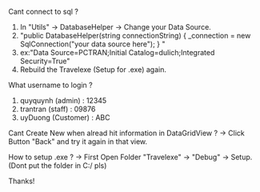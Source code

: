 Cant connect to sql ?
1. In "Utils" -> DatabaseHelper -> Change your Data Source.
2. "public DatabaseHelper(string connectionString)
        {
                _connection = new SqlConnection("your data source here");
        }
"
3. ex:"Data Source=PCTRAN;Initial Catalog=dulich;Integrated Security=True"
4. Rebuild the Travelexe (Setup for .exe) again.

What username to login ?
1. quyquynh (admin) : 12345
2. trantran (staff) : 09876
3. uyDuong (Customer) : ABC

Cant Create New when alread hit information in DataGridView ?
-> Click Button "Back" and try it again in that view.

How to setup .exe ?
-> First Open Folder "Travelexe" -> "Debug" -> Setup.
(Dont put the folder in C:/ pls)

Thanks!
